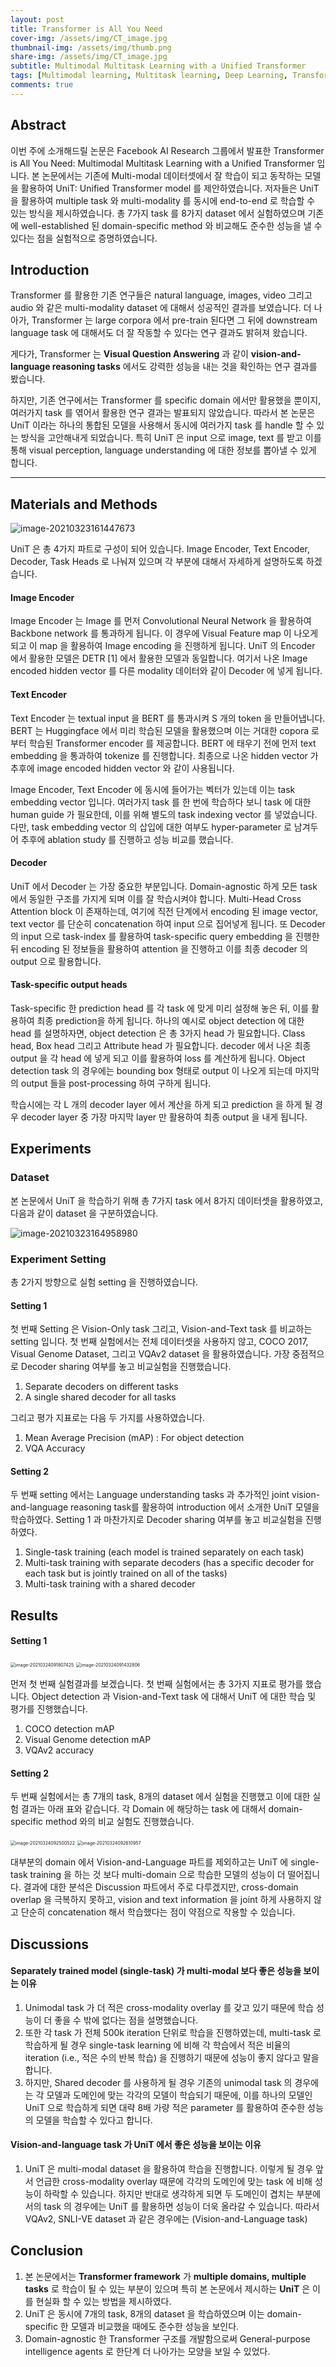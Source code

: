 ```yaml
---
layout: post
title: Transformer is All You Need
cover-img: /assets/img/CT_image.jpg
thumbnail-img: /assets/img/thumb.png
share-img: /assets/img/CT_image.jpg
subtitle: Multimodal Multitask Learning with a Unified Transformer
tags: [Multimodal learning, Multitask learning, Deep Learning, Transformer, Facebook AI]
comments: true
---
```


## Abstract

이번 주에 소개해드릴 논문은 Facebook AI Research 그룹에서 발표한 Transformer is All You Need: Multimodal Multitask Learning with a Unified Transformer 입니다. 본 논문에서는 기존에 Multi-modal 데이터셋에서 잘 학습이 되고 동작하는 모델을 활용하여 UniT: Unified Transformer model 를 제안하였습니다. 저자들은 UniT 을 활용하여 multiple task 와 multi-modality 를 동시에 end-to-end 로 학습할 수 있는 방식을 제시하였습니다. 총 7가지 task 를 8가지 dataset 에서 실험하였으며 기존에 well-established 된 domain-specific method 와 비교해도 준수한 성능을 낼 수 있다는 점을 실험적으로 증명하였습니다.



## Introduction

Transformer 를 활용한 기존 연구들은 natural language, images, video 그리고 audio 와 같은 multi-modality dataset 에 대해서 성공적인 결과를 보였습니다. 더 나아가, Transformer 는 large corpora 에서 pre-train 된다면 그 뒤에 downstream language task 에 대해서도 더 잘 작동할 수 있다는 연구 결과도 밝혀져 왔습니다. 

게다가, Transformer 는 **Visual Question Answering** 과 같이 **vision-and-language reasoning tasks** 에서도 강력한 성능을 내는 것을 확인하는 연구 결과를 봤습니다.

하지만, 기존 연구에서는 Transformer 를 specific domain 에서만 활용했을 뿐이지, 여러가지 task 를 엮어서 활용한 연구 결과는 발표되지 않았습니다. 따라서 본 논문은 UniT 이라는 하나의 통합된 모델을 사용해서 동시에 여러가지 task 를 handle 할 수 있는 방식을 고안해내게 되었습니다. 특히 UniT 은 input 으로 image, text 를 받고 이를 통해 visual perception, language understanding 에 대한 정보를 뽑아낼 수 있게 합니다.



---



## Materials and Methods

![image-20210323161447673](../assets/post_img/image-20210323161447673.png)

UniT 은 총 4가지 파트로 구성이 되어 있습니다. Image Encoder, Text Encoder, Decoder, Task Heads 로 나눠져 있으며 각 부분에 대해서 자세하게 설명하도록 하겠습니다.

#### Image Encoder

Image Encoder 는 Image 를 먼저 Convolutional Neural Network 을 활용하여 Backbone network 를 통과하게 됩니다. 이 경우에 Visual Feature map 이 나오게 되고 이 map 을 활용하여 Image encoding 을 진행하게 됩니다. UniT 의 Encoder 에서 활용한 모델은 DETR [1] 에서 활용한 모델과 동일합니다. 여기서 나온 Image encoded hidden vector 를 다른 modality 데이터와 같이 Decoder 에 넣게 됩니다.



#### Text Encoder

Text Encoder 는 textual input 을 BERT 를 통과시켜 S 개의 token 을 만들어냅니다. BERT 는 Huggingface 에서 미리 학습된 모델을 활용했으며 이는 거대한 copora 로 부터 학습된 Transformer encoder 를 제공합니다. BERT 에 태우기 전에 먼저 text embedding 을 통과하여 tokenize 를 진행합니다. 최종으로 나온 hidden vector 가 추후에 image encoded hidden vector 와 같이 사용됩니다.

Image Encoder, Text Encoder 에 동시에 들어가는 벡터가 있는데 이는 task embedding vector 입니다. 여러가지 task 를 한 번에 학습하다 보니 task 에 대한 human guide 가 필요한데, 이를 위해 별도의 task indexing vector 를 넣었습니다. 다만, task embedding vector 의 삽입에 대한 여부도 hyper-parameter 로 남겨두어 추후에 ablation study 를 진행하고 성능 비교를 했습니다.



#### Decoder

UniT 에서 Decoder 는 가장 중요한 부분입니다. Domain-agnostic 하게 모든 task 에서 동일한 구조를 가지게 되며 이를 잘 학습시켜야 합니다. Multi-Head Cross Attention block 이 존재하는데, 여기에 직전 단계에서 encoding 된 image vector, text vector 를 단순히 concatenation 하여 input 으로 집어넣게 됩니다. 또 Decoder 의 input 으로 task-index 를 활용하여 task-specific query embedding 을 진행한 뒤 encoding 된 정보들을 활용하여 attention 을 진행하고 이를 최종 decoder 의 output 으로 활용합니다.



#### Task-specific output heads

Task-specific 한 prediction head 를 각 task 에 맞게 미리 설정해 놓은 뒤, 이를 활용하여 최종 prediction을 하게 됩니다. 하나의 예시로 object detection 에 대한 head 를 설명하자면, object detection 은 총 3가지 head 가 필요합니다. Class head, Box head 그리고 Attribute head 가 필요합니다. decoder 에서 나온 최종 output 을 각 head 에 넣게 되고 이를 활용하여 loss 를 계산하게 됩니다. Object detection task 의 경우에는 bounding box 형태로 output 이 나오게 되는데 마지막의 output 들을 post-processing 하여 구하게 됩니다.

학습시에는 각 L 개의 decoder layer 에서 계산을 하게 되고 prediction 을 하게 될 경우 decoder layer 중 가장 마지막 layer 만 활용하여 최종 output 을 내게 됩니다.



## Experiments

### Dataset

본 논문에서 UniT 을 학습하기 위해 총 7가지 task 에서 8가지 데이터셋을 활용하였고, 다음과 같이 dataset 을 구분하였습니다.

![image-20210323164958980](../assets/post_img/image-20210323164958980.png)



### Experiment Setting

총 2가지 방향으로 실험 setting 을 진행하였습니다.

#### Setting 1

첫 번째 Setting 은 Vision-Only task 그리고, Vision-and-Text task 를 비교하는 setting 입니다. 첫 번째 실험에서는 전체 데이터셋을 사용하지 않고, COCO 2017, Visual Genome Dataset, 그리고 VQAv2 dataset 을 활용하였습니다. 가장 중점적으로 Decoder sharing 여부를 놓고 비교실험을 진행했습니다.

1. Separate decoders on different tasks
2. A single shared decoder for all tasks

그리고 평가 지표로는 다음 두 가지를 사용하였습니다.

1. Mean Average Precision (mAP) : For object detection
2. VQA Accuracy

#### Setting 2

두 번째 setting 에서는 Language understanding tasks 과 추가적인 joint vision-and-language reasoning task를 활용하여 introduction 에서 소개한 UniT 모델을 학습하였다. Setting 1 과 마찬가지로 Decoder sharing 여부를 놓고 비교실험을 진행하였다.

1. Single-task training (each model is trained separately on each task)
2. Multi-task training with separate decoders
    (has a specific decoder for each task but is jointly trained on all of the tasks)
3. Multi-task training with a shared decoder

## Results

#### Setting 1

<img src="../assets/post_img/image-20210324091807425.png" alt="image-20210324091807425" style="zoom:50%;" />

<img src="../assets/post_img/image-20210324091432806.png" alt="image-20210324091432806" style="zoom:50%;" />

먼저 첫 번째 실험결과를 보겠습니다. 첫 번째 실험에서는 총 3가지 지표로 평가를 했습니다. Object detection 과 Vision-and-Text task 에 대해서 UniT 에 대한 학습 및 평가를 진행했습니다.

1. COCO detection mAP
2. Visual Genome detection mAP
3. VQAv2 accuracy



#### Setting 2

두 번째 실험에서는 총 7개의 task, 8개의 dataset 에서 실험을 진행했고 이에 대한 실험 결과는 아래 표와 같습니다. 각 Domain 에 해당하는 task 에 대해서 domain-specific method 와의 비교 실험도 진행했습니다.

<img src="../assets/post_img/image-20210324092500522.png" alt="image-20210324092500522" style="zoom:50%;" />

<img src="../assets/post_img/image-20210324092610957.png" alt="image-20210324092610957" style="zoom:50%;" />

대부분의 domain 에서 Vision-and-Language 파트를 제외하고는 UniT 에 single-task training 을 하는 것 보다 multi-domain 으로 학습한 모델의 성능이 더 떨어집니다. 결과에 대한 분석은 Discussion 파트에서 주로 다루겠지만, cross-domain overlap 을 극복하지 못하고, vision and text information 을 joint 하게 사용하지 않고 단순히 concatenation 해서 학습했다는 점이 약점으로 작용할 수 있습니다. 



## Discussions

#### Separately trained model (single-task) 가 multi-modal 보다 좋은 성능을 보이는 이유

1. Unimodal task 가 더 적은 cross-modality overlay 를 갖고 있기 때문에 학습 성능이 더 좋을 수 밖에 없다는 점을 설명했습니다.
2. 또한 각 task 가 전체 500k iteration 단위로 학습을 진행하였는데, multi-task 로 학습하게 될 경우 single-task learning 에 비해 각 학습에서 적은 비율의 iteration (i.e., 적은 수의 반복 학습) 을 진행하기 때문에 성능이 좋지 않다고 말을 합니다.
3. 하지만, Shared decoder 를 사용하게 될 경우 기존의 unimodal task 의 경우에는 각 모델과 도메인에 맞는 각각의 모델이 학습되기 때문에, 이를 하나의 모델인 UniT 으로 학습하게 되면 대략 8배 가량 적은 parameter 를 활용하여 준수한 성능의 모델을 학습할 수 있다고 합니다.



#### Vision-and-language task 가 UniT 에서 좋은 성능을 보이는 이유

1. UniT 은 multi-modal dataset 을 활용하여 학습을 진행합니다. 이렇게 될 경우 앞서 언급한 cross-modality overlay 때문에 각각의 도메인에 맞는 task 에 비해 성능이 하락할 수 있습니다. 하지만 반대로 생각하게 되면 두 도메인이 겹치는 부분에서의 task 의 경우에는 UniT 를 활용하면 성능이 더욱 올라갈 수 있습니다. 따라서 VQAv2, SNLI-VE dataset 과 같은 경우에는 (Vision-and-Language task) 

## Conclusion

1. 본 논문에서는 **Transformer framework** 가 **multiple domains, multiple tasks** 로 학습이 될 수 있는 부분이 있으며 특히 본 논문에서 제시하는 **UniT** 은 이를 현실화 할 수 있는 방법을 제시하였다.
2. UniT 은 동시에 7개의 task, 8개의 dataset 을 학습하였으며 이는 domain-specific 한 모델과 비교했을 때에도 준수한 성능을 보인다.
3. Domain-agnostic 한 Transformer 구조를 개발함으로써 General-purpose intelligence agents 로 한단계 더 나아가는 모양을 보일 수 있었다.

